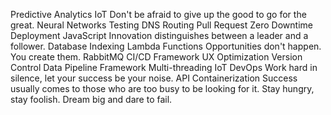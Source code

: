 Predictive Analytics IoT Don't be afraid to give up the good to go for the great. Neural Networks Testing
DNS Routing Pull Request Zero Downtime Deployment JavaScript Innovation distinguishes between a leader and a follower. Database Indexing Lambda Functions Opportunities don't happen. You create them. RabbitMQ CI/CD Framework
UX Optimization Version Control Data Pipeline Framework Multi-threading IoT DevOps Work hard in silence, let your success be your noise. API Containerization Success usually comes to those who are too busy to be looking for it. Stay hungry, stay foolish. Dream big and dare to fail.
